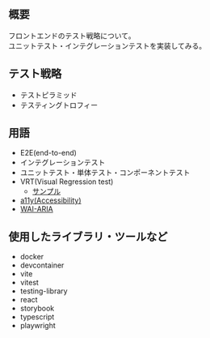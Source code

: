 ## 概要
フロントエンドのテスト戦略について。  
ユニットテスト・インテグレーションテストを実装してみる。

## テスト戦略
- テストピラミッド
- テスティングトロフィー

## 用語
- E2E(end-to-end)
- インテグレーションテスト
- ユニットテスト・単体テスト・コンポーネントテスト
- VRT(Visual Regression test)
  - [サンプル](https://github.com/masum/vrtsample)
- [a11y(Accessibility)](https://developer.mozilla.org/ja/docs/Glossary/Accessibility)
- [WAI-ARIA](https://developer.mozilla.org/ja/docs/Learn_web_development/Core/Accessibility/WAI-ARIA_basics)

## 使用したライブラリ・ツールなど
- docker
- devcontainer
- vite
- vitest
- testing-library
- react
- storybook
- typescript
- playwright